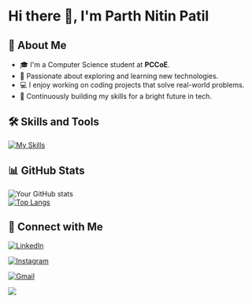 # Hi there 👋, I'm Parth Nitin Patil

## 🚀 About Me  
- 🎓 I'm a Computer Science student at **PCCoE**.  
- 🌟 Passionate about exploring and learning new technologies.  
- 💻 I enjoy working on coding projects that solve real-world problems.  
- 🚀 Continuously building my skills for a bright future in tech.  

## 🛠️ Skills and Tools  
[![My Skills](https://skillicons.dev/icons?i=python,c,cpp,r,arduino)](https://github.com/combox1234)  

## 📊 GitHub Stats  
![Your GitHub stats](https://github-readme-stats.vercel.app/api?username=combox1234&show_icons=true&theme=radical)  
[![Top Langs](https://github-readme-stats.vercel.app/api/top-langs/?username=combox1234&layout=compact&theme=radical)](https://github.com/combox1234)  


## 🔗 Connect with Me  
[![LinkedIn](https://img.shields.io/badge/LinkedIn-0077B5?style=for-the-badge&logo=linkedin&logoColor=white)](https://www.linkedin.com/in/parth-patil-910482292/)  

[![Instagram](https://img.shields.io/badge/Instagram-E4405F?style=for-the-badge&logo=instagram&logoColor=white)](https://www.instagram.com/x.____parth.____x/)  

[![Gmail](https://img.shields.io/badge/Gmail-D14836?style=for-the-badge&logo=gmail&logoColor=white)](mailto:pathpatil1504@gmail.com)

<a href="https://visitcount.itsvg.in">
  <img src="https://visitcount.itsvg.in/api?id=combox1234&label=Profile%20Views&color=0&icon=6&pretty=false" />
</a>
